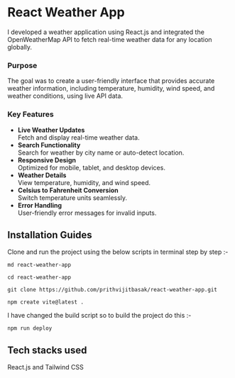 # React Weather App

I developed a weather application using React.js and integrated the OpenWeatherMap API to fetch real-time weather data for any location globally.

### Purpose

The goal was to create a user-friendly interface that provides accurate weather information, including temperature, humidity, wind speed, and weather conditions, using live API data.

### Key Features
- **Live Weather Updates**  
  Fetch and display real-time weather data.  
- **Search Functionality**  
  Search for weather by city name or auto-detect location.  
- **Responsive Design**  
  Optimized for mobile, tablet, and desktop devices.  
- **Weather Details**  
  View temperature, humidity, and wind speed.  
- **Celsius to Fahrenheit Conversion**  
  Switch temperature units seamlessly.  
- **Error Handling**  
  User-friendly error messages for invalid inputs. 

<!-- ### __Live Link__
https://prithvijitbasak.github.io/react-user-table/ -->

## Installation Guides

Clone and run the project using the below scripts in terminal step by step :-

```
md react-weather-app
```
```
cd react-weather-app
```
```
git clone https://github.com/prithvijitbasak/react-weather-app.git
```
```
npm create vite@latest .
```

I have changed the build script so to build the project do this :- 

```
npm run deploy
```

## Tech stacks used

React.js and Tailwind CSS
